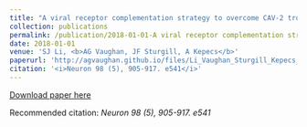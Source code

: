 ```yaml
---
title: "A viral receptor complementation strategy to overcome CAV-2 tropism for efficient retrograde targeting of neurons (2018)"
collection: publications
permalink: /publication/2018-01-01-A viral receptor complementation strategy to overcome CAV-2 tropism for efficient retrograde targeting of neurons
date: 2018-01-01
venue: 'SJ Li, <b>AG Vaughan, JF Sturgill, A Kepecs</b>'
paperurl: 'http://agvaughan.github.io/files/Li_Vaughan_Sturgill_Kepecs_2018.pdf'
citation: '<i>Neuron 98 (5), 905-917. e541</i>'
---
```

[Download paper here](http://agvaughan.github.io/files/Li_Vaughan_Sturgill_Kepecs_2018.pdf)

Recommended citation: <i>Neuron 98 (5), 905-917. e541</i>